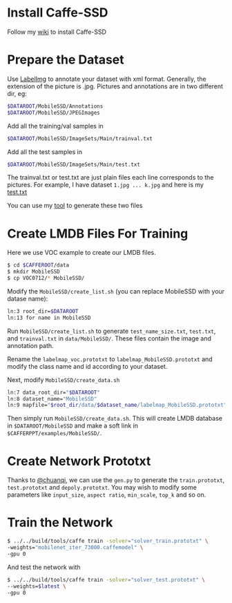 # Install Caffe-SSD 
Follow my [wiki](https://github.com/onion233/Mobile-SSD-on-Raspi-With-Openvino/wiki/Caffe-SSD-Installation-on-Ubuntu16.04-CUDA9.0-with-Anaconda3) to install Caffe-SSD
# Prepare the Dataset
Use [LabelImg](https://github.com/tzutalin/labelImg) to annotate your dataset with xml format. Generally, the extension of the picture is .jpg. Pictures and annotations are in two different dir, eg:
```sh
$DATAROOT/MobileSSD/Annotations
$DATAROOT/MobileSSD/JPEGImages
```
Add all the training/val samples in 
```sh
$DATAROOT/MobileSSD/ImageSets/Main/trainval.txt
```
Add all the test samples in 
```sh
$DATAROOT/MobileSSD/ImageSets/Main/test.txt
```
The trainval.txt or test.txt are just plain files each line corresponds to the pictures. For example, I have dataset `1.jpg ... k.jpg` and here is my [test.txt](https://github.com/onion233/Mobile-SSD-on-Raspi-With-Openvino/blob/master/tools/text.txt) 

You can use my [tool](https://github.com/onion233/Mobile-SSD-on-Raspi-With-Openvino/blob/master/tools/gen_train_test.py) to generate these two files

# Create LMDB Files For Training 
Here we use VOC example to create our LMDB files.
```sh
$ cd $CAFFEROOT/data
$ mkdir MobileSSD
$ cp VOC0712/* MobileSSD/
```
Modify the `MobileSSD/create_list.sh` (you can replace MobileSSD with your datase name):
```sh
ln:3 root_dir=$DATAROOT
ln:13 for name in MobileSSD
```
Run `MobileSSD/create_list.sh` to generate `test_name_size.txt`, `test.txt`, and `trainval.txt` in `data/MobileSSD/`. These files contain the image and annotation path.

Rename the `labelmap_voc.prototxt` to `labelmap_MobileSSD.prototxt` and modify the class name and id according to your dataset.

Next, modify `MobileSSD/create_data.sh` 
```sh
ln:7 data_root_dir="$DATAROOT"
ln:8 dataset_name="MobileSSD"
ln:9 mapfile="$root_dir/data/$dataset_name/labelmap_MobileSSD.prototxt"
```
Then simply run `MobileSSD/create_data.sh`.
This will create LMDB database in `$DATAROOT/MobileSSD` and make a soft link in `$CAFFERPPT/examples/MobileSSD/`.
# Create Network Prototxt
Thanks to [@chuanqi](https://github.com/chuanqi305/MobileNet-SSD), we can use the `gen.py` to generate the `train.prototxt`, `test.prototxt` and `depoly.prototxt`. You may wish to modify some parameters like `input_size`, `aspect ratio`, `min_scale`, `top_k` and so on.

# Train the Network
```sh
$ ../../build/tools/caffe train -solver="solver_train.prototxt" \
-weights="mobilenet_iter_73000.caffemodel" \
-gpu 0 
```
And test the network with 
```sh
$ ../../build/tools/caffe train -solver="solver_test.prototxt" \
--weights=$latest \
-gpu 0
```